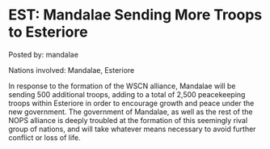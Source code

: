 # EST: Mandalae Sending More Troops to Esteriore

Posted by: mandalae

Nations involved: Mandalae, Esteriore

In response to the formation of the WSCN alliance, Mandalae will be sending 500 additional troops, adding to a total of 2,500 peacekeeping troops within Esteriore in order to encourage growth and peace under the new government. The government of Mandalae, as well as the rest of the NOPS alliance is deeply troubled at the formation of this seemingly rival group of nations, and will take whatever means necessary to avoid further conflict or loss of life.